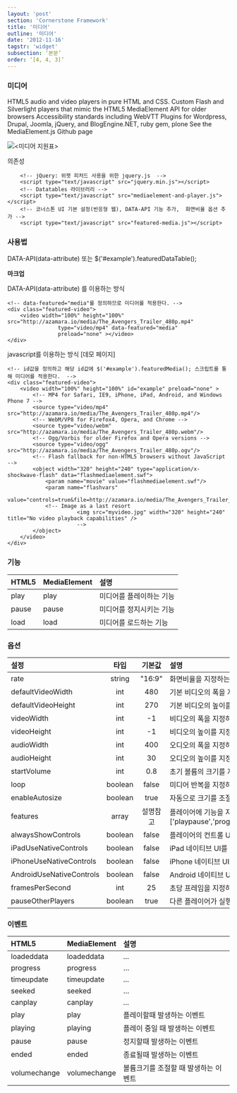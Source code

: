 ```yaml
---
layout: 'post'
section: 'Cornerstone Framework'
title: '미디어'
outline: '미디어'
date: '2012-11-16'
tagstr: 'widget'
subsection: ‘본문’
order: ‘[4, 4, 3]’
---
```


### 미디어
HTML5 audio and video players in pure HTML and CSS.
Custom Flash and Silverlight players that mimic the HTML5 MediaElement API for older browsers
Accessibility standards including WebVTT
Plugins for Wordpress, Drupal, Joomla, jQuery, and BlogEngine.NET, ruby gem, plone
See the MediaElement.js Github page


![<미디어 지원표>](<http://azamara.io/img/media-support.png>)

의존성

```
	<!-- jQuery: 위젯 피처드 사용을 위한 jquery.js  -->
	<script type="text/javascript" src="jquery.min.js"></script>
	<!-- Datatables 라이브러리 -->
	<script type="text/javascript" src="mediaelement-and-player.js"></script>
	<!-- 코너스톤 UI 기본 설정(반응형 웹), DATA-API 기능 추가,  화면비율 옵션 추가 -->
	<script type="text/javascript" src="featured-media.js"></script>
```

### 사용법

DATA-API(data-attribute) 또는 $('#example').featuredDataTable();

__마크업__

DATA-API(data-attribute) 를 이용하는 방식

``` cm
<!-- data-featured="media"를 정의하므로 미디어를 적용한다. -->
<div class="featured-video">
	<video width="100%" height="100%" src="http://azamara.io/media/The_Avengers_Trailer_480p.mp4"
				type="video/mp4" data-featured="media"
				preload="none" ></video>
</div>
```

javascript를 이용하는 방식 [데모 페이지]

``` cm
<!-- id값을 정의하고 해당 id값에 $('#example').featuredMedia(); 스크립트를 통해 미디어를 적용한다.  -->
<div class="featured-video">
	<video width="100%" height="100%" id="example" preload="none" >
		<!-- MP4 for Safari, IE9, iPhone, iPad, Android, and Windows Phone 7 -->
		<source type="video/mp4" src="http://azamara.io/media/The_Avengers_Trailer_480p.mp4"/>
		<!-- WebM/VP8 for Firefox4, Opera, and Chrome -->
		<source type="video/webm" src="http://azamara.io/media/The_Avengers_Trailer_480p.webm"/>
		<!-- Ogg/Vorbis for older Firefox and Opera versions -->
		<source type="video/ogg" src="http://azamara.io/media/The_Avengers_Trailer_480p.ogv"/>
		<!-- Flash fallback for non-HTML5 browsers without JavaScript -->
		<object width="320" height="240" type="application/x-shockwave-flash" data="flashmediaelement.swf">
			<param name="movie" value="flashmediaelement.swf"/>
			<param name="flashvars"
					  value="controls=true&file=http://azamara.io/media/The_Avengers_Trailer_480p.mp4"/>
			<!-- Image as a last resort
					  <img src="myvideo.jpg" width="320" height="240" title="No video playback capabilities" />
					  -->
		</object>
	</video>
</div>
```

### 기능

HTML5 | MediaElement | 설명
:-- | :-- |:--
play | play | 미디어를 플레이하는 기능
pause | pause | 미디어를 정지시키는 기능
load | load | 미디어를 로드하는 기능


### 옵션

설정 | 타입 | 기본값 | 설명
:-- | :-: | :-: | :--
rate | string | "16:9" | 화면비율을 지정하는 옵션
defaultVideoWidth | int | 480 | 기본 비디오의 폭을 지정하는 옵션
defaultVideoHeight | int | 270 | 기본 비디오의 높이를 지정하는 옵션
videoWidth | int | -1 | 비디오의 폭을 지정하는 옵션
videoHeight | int | -1 | 비디오의 높이를 지정하는 옵션
audioWidth | int | 400 | 오디오의 폭을 지정하는 옵션
audioHeight | int | 30 | 오디오의 높이를 지정하는 옵션
startVolume | int | 0.8 | 초기 볼륨의 크기를 지정하는 옵션
loop | boolean | false |  미디어 반복을 지정하는 옵션
enableAutosize | boolean | true | 자동으로 크기를 조절할지 여부를 지정하는 옵션
features | array | 설명참고 | 플레이어에 기능을 지정하는 옵션 (기본값 : ['playpause','progress','current','duration','tracks','volume','fullscreen'])
alwaysShowControls | boolean | false | 플레이어의 컨트롤 UI를 항상 노출할지를 지정하는 옵션
iPadUseNativeControls | boolean | false | iPad 네이티브 UI를 사용할지 여부를 지정하는 옵션
iPhoneUseNativeControls | boolean | false | iPhone 네이티브 UI를 사용할지 여부를 지정하는 옵션
AndroidUseNativeControls | boolean | false | Android 네이티브 UI를 사용할지 여부를 지정하는 옵션
framesPerSecond | int | 25 | 초당 프레임을 지정하는 옵션
pauseOtherPlayers | boolean | true | 다른 플레이어가 실행될때 정지 여부를 지정하는 옵션

### 이벤트 
HTML5 | MediaElement | 설명
:-- | :-- |:--
loadeddata | loadeddata | ...
progress | progress | …
timeupdate | timeupdate | ...
seeked | seeked | …
canplay | canplay | ...
play | play | 플레이할때 발생하는 이벤트
playing | playing | 플레이 중일 때 발생하는 이벤트
pause | pause | 정지할때 발생하는 이벤트
ended | ended | 종료될때 발생하는 이벤트
volumechange | volumechange | 볼륨크기를 조절할 때 발생하는 이벤트